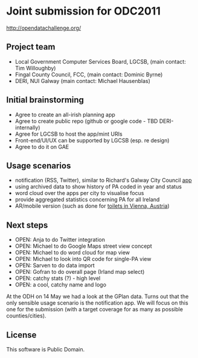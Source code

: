 # Joint submission for ODC2011

http://opendatachallenge.org/

## Project team

* Local Government Computer Services Board, LGCSB, (main contact: Tim Willoughby)
* Fingal County Council, FCC, (main contact: Dominic Byrne)
* DERI, NUI Galway (main contact: Michael Hausenblas) 

## Initial brainstorming

* Agree to create an all-irish planning app
* Agree to create public repo (github or google code - TBD DERI-internally)
* Agree for LGCSB to host the app/mint URIs
* Front-end/UI/UX can be supported by LGCSB (esp. re design)
* Agree to do it on GAE

## Usage scenarios

* notification (RSS, Twitter), similar to Richard's Galway City Council [app](http://lab.linkeddata.deri.ie/2010/planning-apps/)
* using archived data to show history of PA coded in year and status
* word cloud over the apps per city to visualise focus
* provide aggregated statistics concerning PA for all Ireland
* AR/mobile version (such as done for [toilets in Vienna, Austria](http://www.open3.at/2011/05/toilet-map-vienna-augmented-reality-app-basierend-auf-open-data-der-stadt-wien))

## Next steps

* OPEN: Anja to do Twitter integration
* OPEN: Michael to do Google Maps street view concept
* OPEN: Michael to do word cloud for map view
* OPEN: Michael to look into QR code for single-PA view
* OPEN: Sarven to do data import
* OPEN: Gofran to do overall page (Irland map select)
* OPEN: catchy stats (?) - high level
* OPEN: a cool, catchy name and logo

At the ODH on 14 May we had a look at the GPlan data. Turns out that the only sensible usage scenario is the notification app. We will focus on this one for the submission (with a target coverage for as many as possible counties/cities).

## License

This software is Public Domain.